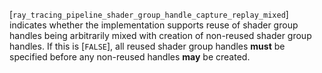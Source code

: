 [`ray_tracing_pipeline_shader_group_handle_capture_replay_mixed`] indicates
whether the implementation supports reuse of shader group handles being
arbitrarily mixed with creation of non-reused shader group handles.
If this is [`FALSE`], all reused shader group handles  **must**  be
specified before any non-reused handles  **may**  be created.
